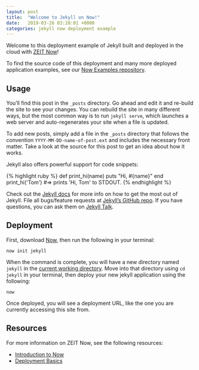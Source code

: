 ```yaml
---
layout: post
title:  "Welcome to Jekyll on Now!"
date:   2019-03-26 03:28:01 +0000
categories: jekyll now deployment example
---
```


Welcome to this deployment example of Jekyll built and deployed in the cloud with [ZEIT Now](https://zeit.co/now)!

To find the source code of this deployment and many more deployed application examples, see our [Now Examples repository](https://github.com/zeit/now-examples).

## Usage
You’ll find this post in the `_posts` directory. Go ahead and edit it and re-build the site to see your changes. You can rebuild the site in many different ways, but the most common way is to run `jekyll serve`, which launches a web server and auto-regenerates your site when a file is updated.

To add new posts, simply add a file in the `_posts` directory that follows the convention `YYYY-MM-DD-name-of-post.ext` and includes the necessary front matter. Take a look at the source for this post to get an idea about how it works.

Jekyll also offers powerful support for code snippets:

{% highlight ruby %}
def print_hi(name)
  puts "Hi, #{name}"
end
print_hi('Tom')
#=> prints 'Hi, Tom' to STDOUT.
{% endhighlight %}

Check out the [Jekyll docs][jekyll-docs] for more info on how to get the most out of Jekyll. File all bugs/feature requests at [Jekyll’s GitHub repo][jekyll-gh]. If you have questions, you can ask them on [Jekyll Talk][jekyll-talk].

## Deployment
First, download [Now](https://zeit.co/docs/v2/getting-started/installation), then run the following in your terminal:

```shell
now init jekyll
```

When the command is complete, you will have a new directory named `jekyll` in the [current working directory](https://en.wikipedia.org/wiki/Working_directory). Move into that directory using `cd jekyll` in your terminal, then deploy your new jekyll application using the following:

```shell
now
```

Once deployed, you will see a deployment URL, like the one you are currently accessing this site from.

## Resources
For more information on ZEIT Now, see the following resources:
- [Introduction to Now](https://zeit.co/docs)
- [Deployment Basics](https://zeit.co/docs/v2/deployments/basics)

[jekyll-docs]: https://jekyllrb.com/docs/home
[jekyll-gh]:   https://github.com/jekyll/jekyll
[jekyll-talk]: https://talk.jekyllrb.com/
